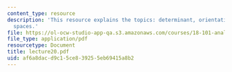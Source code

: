 ```yaml
---
content_type: resource
description: 'This resource explains the topics: determinant, orientations of vector
  spaces.'
file: https://ol-ocw-studio-app-qa.s3.amazonaws.com/courses/18-101-analysis-ii-fall-2005/af6a8dacd9c15ce839255eb69415a8b2_lecture20.pdf
file_type: application/pdf
resourcetype: Document
title: lecture20.pdf
uid: af6a8dac-d9c1-5ce8-3925-5eb69415a8b2
---
```

